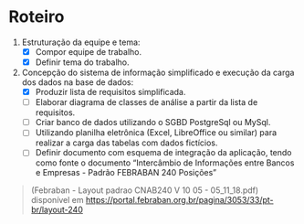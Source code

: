 # Roteiro

1. Estruturação da equipe e tema:
    - [x] Compor equipe de trabalho.
    - [x] Definir tema do trabalho.
2. Concepção do sistema de informação simplificado e execução da carga dos dados na base de
dados:
    - [x] Produzir lista de requisitos simplificada.
    - [ ] Elaborar diagrama de classes de análise a partir da lista de requisitos.
    - [ ] Criar banco de dados utilizando o SGBD PostgreSql ou MySql.
    - [ ] Utilizando planilha eletrônica (Excel, LibreOffice ou similar) para realizar a carga das
tabelas com dados fictícios.
    - [ ] Definir documento com esquema de integração da aplicação, tendo como fonte o
documento “Intercâmbio de Informações entre Bancos e Empresas - Padrão FEBRABAN
240 Posições” 

> (Febraban - Layout padrao CNAB240 V 10 05 - 05_11_18.pdf) disponível em https://portal.febraban.org.br/pagina/3053/33/pt-br/layout-240
